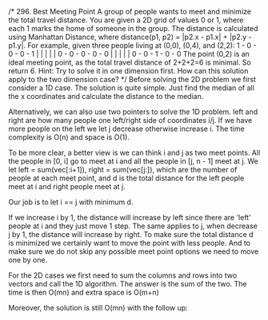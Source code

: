 /*
296. Best Meeting Point
A group of people wants to meet and minimize the total travel distance. You are given a 2D grid of values 0 or 1, where each 1 marks the home of someone in the group. The distance is calculated using Manhattan Distance, where distance(p1, p2) = |p2.x - p1.x| + |p2.y - p1.y|.
For example, given three people living at (0,0), (0,4), and (2,2):
1 - 0 - 0 - 0 - 1
|   |   |   |   |
0 - 0 - 0 - 0 - 0
|   |   |   |   |
0 - 0 - 1 - 0 - 0
The point (0,2) is an ideal meeting point, as the total travel distance of 2+2+2=6 is minimal. So return 6.
Hint:
Try to solve it in one dimension first. How can this solution apply to the two dimension case?
*/
Before solving the 2D problem we first consider a 1D case. The solution is quite simple. Just find the median of all the x coordinates and calculate the distance to the median.

Alternatively, we can also use two pointers to solve the 1D problem. left and right are how many people one left/right side of coordinates i/j. If we have more people on the left we let j decrease otherwise increase i. The time complexity is O(n) and space is O(1).

To be more clear, a better view is we can think i and j as two meet points. All the people in [0, i] go to meet at i and all the people in [j, n - 1] meet at j. We let left = sum(vec[:i+1]), right = sum(vec[j:]), which are the number of people at each meet point, and d is the total distance for the left people meet at i and right people meet at j.

Our job is to let i == j with minimum d.

If we increase i by 1, the distance will increase by left since there are 'left' people at i and they just move 1 step. The same applies to j, when decrease j by 1, the distance will increase by right. To make sure the total distance d is minimized we certainly want to move the point with less people. And to make sure we do not skip any possible meet point options we need to move one by one.

For the 2D cases we first need to sum the columns and rows into two vectors and call the 1D algorithm. The answer is the sum of the two. The time is then O(mn) and extra space is O(m+n)

Moreover, the solution is still O(mn) with the follow up:
